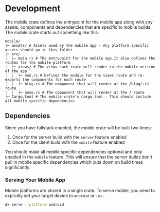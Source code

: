 # Development

The mobile crate defines the entrypoint for the mobile app along with any assets, components and dependencies that are specific to mobile builds. The mobile crate starts out something like this:

```
mobile/
├─ assets/ # Assets used by the mobile app - Any platform specific assets should go in this folder
├─ src/
│  ├─ main.rs # The entrypoint for the mobile app.It also defines the routes for the mobile platform
│  ├─ views/ # The views each route will render in the mobile version of the app
│  │  ├─ mod.rs # Defines the module for the views route and re-exports the components for each route
│  │  ├─ blog.rs # The component that will render at the /blog/:id route
│  │  ├─ home.rs # The component that will render at the / route
├─ Cargo.toml # The mobile crate's Cargo.toml - This should include all mobile specific dependencies
```

## Dependencies
Since you have fullstack enabled, the mobile crate will be built two times:
1. Once for the server build with the `server` feature enabled
2. Once for the client build with the `mobile` feature enabled

You should make all mobile specific dependencies optional and only enabled in the `mobile` feature. This will ensure that the server builds don't pull in mobile specific dependencies which cuts down on build times significantly.

### Serving Your Mobile App

Mobile platforms are shared in a single crate. To serve mobile, you need to explicitly set your target device to `android` or `ios`:

```bash
dx serve --platform android
```